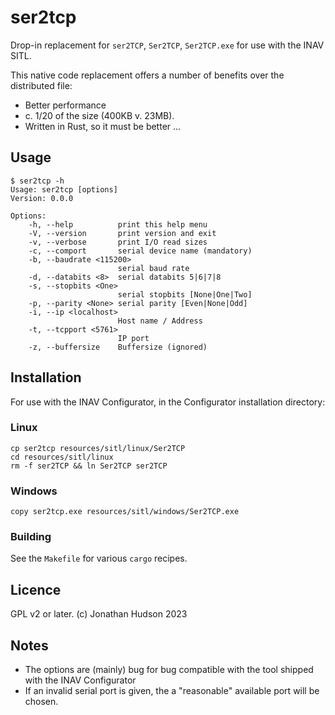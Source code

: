 # ser2tcp

Drop-in replacement for `ser2TCP`, `Ser2TCP`, `Ser2TCP.exe` for use with the INAV SITL.

This native code replacement offers a number of benefits over the distributed file:

* Better performance
* c. 1/20 of the size (400KB v. 23MB).
* Written in Rust, so it must be better ...

## Usage

```
$ ser2tcp -h
Usage: ser2tcp [options]
Version: 0.0.0

Options:
    -h, --help          print this help menu
    -V, --version       print version and exit
    -v, --verbose       print I/O read sizes
    -c, --comport       serial device name (mandatory)
    -b, --baudrate <115200>
                        serial baud rate
    -d, --databits <8>  serial databits 5|6|7|8
    -s, --stopbits <One>
                        serial stopbits [None|One|Two]
    -p, --parity <None> serial parity [Even|None|Odd]
    -i, --ip <localhost>
                        Host name / Address
    -t, --tcpport <5761>
                        IP port
    -z, --buffersize    Buffersize (ignored)
```
## Installation

For use with the INAV Configurator, in the Configurator installation directory:

### Linux

```
cp ser2tcp resources/sitl/linux/Ser2TCP
cd resources/sitl/linux
rm -f ser2TCP && ln Ser2TCP ser2TCP
```

### Windows

```
copy ser2tcp.exe resources/sitl/windows/Ser2TCP.exe
```

### Building

See the `Makefile` for various `cargo` recipes.

## Licence

GPL v2 or later. (c) Jonathan Hudson 2023

## Notes

* The options are (mainly) bug for bug compatible with the tool shipped with the INAV Configurator
* If an invalid serial port is given, the a "reasonable" available port will be chosen.
